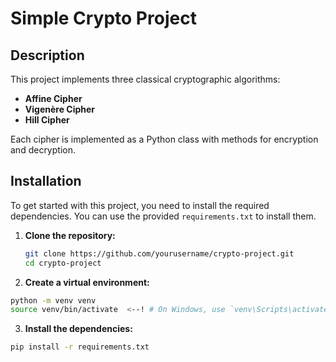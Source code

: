 # Simple Crypto Project

## Description

This project implements three classical cryptographic algorithms:
- **Affine Cipher**
- **Vigenère Cipher**
- **Hill Cipher**

Each cipher is implemented as a Python class with methods for encryption and decryption.

## Installation

To get started with this project, you need to install the required dependencies. You can use the provided `requirements.txt` to install them.

1. **Clone the repository:**

   ```bash
   git clone https://github.com/yourusername/crypto-project.git
   cd crypto-project
   ```
2. **Create a virtual environment:**

  ```bash
  python -m venv venv
  source venv/bin/activate  <--! # On Windows, use `venv\Scripts\activate`-->
  ```
3. **Install the dependencies:**

  ```bash
  pip install -r requirements.txt
  ```
